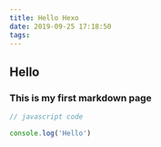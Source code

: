 ```yaml
---
title: Hello Hexo
date: 2019-09-25 17:18:50
tags:
---
```


## Hello

### This is my first markdown page

```javascript
// javascript code

console.log('Hello')

```


